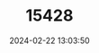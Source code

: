 ---
title: "15428"
category: "Orconectes saxatilis"
draft: false
date: 2024-02-22 13:03:50
languages:
  English: ["Kiamichi Crayfish"]
---